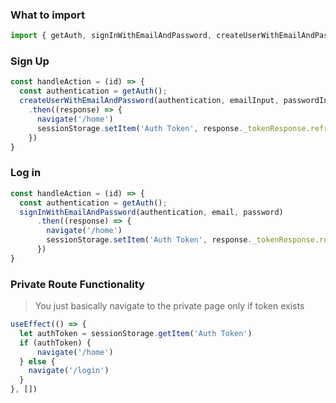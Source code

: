 ### What to import
```javascript
import { getAuth, signInWithEmailAndPassword, createUserWithEmailAndPassword } 
```

### Sign Up
```javascript
const handleAction = (id) => {
  const authentication = getAuth();  
  createUserWithEmailAndPassword(authentication, emailInput, passwordInput)
    .then((response) => {
      navigate('/home')
      sessionStorage.setItem('Auth Token', response._tokenResponse.refreshToken)
    })  
}
```

### Log in
```javascript
const handleAction = (id) => {
  const authentication = getAuth();  
  signInWithEmailAndPassword(authentication, email, password)
      .then((response) => {
        navigate('/home')
        sessionStorage.setItem('Auth Token', response._tokenResponse.refreshToken)
      })
}
```

### Private Route Functionality
> You just basically navigate to the private page only if token exists
```javascript
useEffect(() => {
  let authToken = sessionStorage.getItem('Auth Token')
  if (authToken) {
      navigate('/home')
  } else {
    navigate('/login')
  }
}, [])
```
